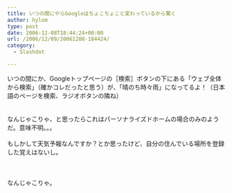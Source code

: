 ```yaml
---
title: いつの間にやらGoogleはちょこちょこと変わっているから驚く
author: hylom
type: post
date: 2006-12-08T18:44:24+00:00
url: /2006/12/09/20061208-184424/
category:
  - Slashdot

---
```

いつの間にか、Googleトップページの［検索］ボタンの下にある「ウェブ全体から検索」（確かコレだったと思う）が、「晴のち時々雨」になってるよ！（日本語のページを検索、ラジオボタンの隣ね）  
</br>   
なんじゃこりゃ、と思ったらこれはパーソナライズドホームの場合のみのようだ。意味不明。。。</br>   
もしかして天気予報なんですか？とか思ったけど、自分の住んでいる場所を登録した覚えはないし。</br>  
</br>   
なんじゃこりゃ。</br>  
</br>

